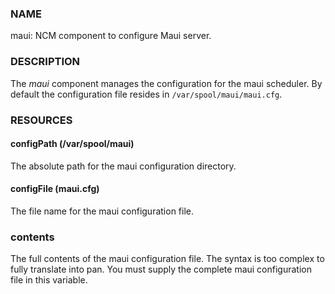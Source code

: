 
### NAME

maui: NCM component to configure Maui server.

### DESCRIPTION

The _maui_ component manages the configuration for the maui
scheduler. By default the configuration file resides in
`/var/spool/maui/maui.cfg`.  

### RESOURCES

#### configPath (/var/spool/maui)

The absolute path for the maui configuration directory. 

#### configFile (maui.cfg)

The file name for the maui configuration file.

### contents

The full contents of the maui configuration file.  The syntax is too
complex to fully translate into pan.  You must supply the complete
maui configuration file in this variable. 

